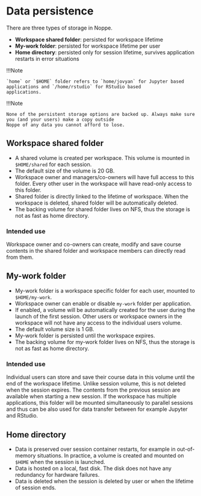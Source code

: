 # Data persistence

There are three types of storage in Noppe.

* **Workspace shared folder**: persisted for workspace lifetime
* **My-work folder**: persisted for workspace lifetime per user
* **Home directory**: persisted only for session lifetime, survives application restarts in error situations

!!!Note

    `home` or `$HOME` folder refers to `home/jovyan` for Jupyter based applications and `/home/rstudio` for RStudio based 
    applications.

!!!Note

    None of the persistent storage options are backed up. Always make sure you (and your users) make a copy outside 
    Noppe of any data you cannot afford to lose. 

## Workspace shared folder 

* A shared volume is created per workspace. This volume is mounted in `$HOME/shared` for each session.
* The default size of the volume is 20 GB.
* Workspace owner and managers/co-owners will have full access to this folder. Every other user in the workspace will
  have read-only access to this folder.
* Shared folder is directly linked to the lifetime of workspace. When the workspace is deleted, shared folder will be
  automatically deleted.
* The backing volume for shared folder lives on NFS, thus the storage is not as fast as home directory.

### Intended use

Workspace owner and co-owners can create, modify and save course contents in the shared folder and workspace members 
can directly read from them.

## My-work folder

* My-work folder is a workspace specific folder for each user, mounted to `$HOME/my-work`.
* Workspace owner can enable or disable `my-work` folder per application.
* If enabled, a volume will be automatically created for the user during the launch of the first session.
  Other users or workspace owners in the workspace will not have any access to the individual users volume.
* The default volume size is 1 GB.
* My-work folder is persisted until the workspace expires.
* The backing volume for my-work folder lives on NFS, thus the storage is not as fast as home directory.

### Intended use

Individual users can store and save their course data in this volume until the end of the workspace lifetime. Unlike
session volume, this is not deleted when the session expires. The contents from the previous session are available when
starting a new session. If the workspace has multiple applications, this folder will be mounted simultaneously to
parallel sessions and thus can be also used for data transfer between for example Jupyter and RStudio.

## Home directory

* Data is preserved over session container restarts, for example in out-of-memory situations. In practice, a volume is
  created and mounted on `$HOME` when the session is launched.
* Data is hosted on a local, fast disk. The disk does not have any redundancy for hardware failures.
* Data is deleted when the session is deleted by user or when the lifetime of session ends.
